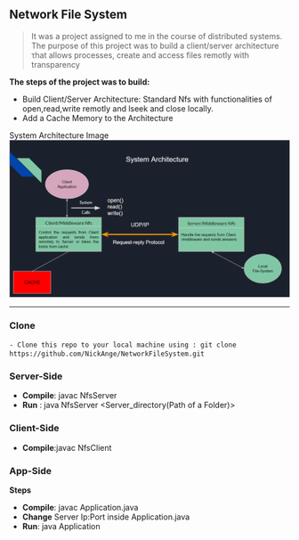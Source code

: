 ## Network File System
>It was a project assigned to me in the course of distributed systems. The purpose of this project was to build a client/server architecture τhat allows processes, create and access
files remotly with transparency

**The steps of the project was to build:**
- Build Client/Server Architecture: Standard Nfs with functionalities of open,read,write remotly and lseek and close locally.
- Add a Cache Memory to the Architecture

System Architecture Image
![Architecture preview](https://github.com/NickAnge/NetworkFileSystem/blob/master/Nfs_Architecture.png)

---
### Clone
    - Clone this repo to your local machine using : git clone https://github.com/NickAnge/NetworkFileSystem.git
### Server-Side
- **Compile**: javac NfsServer
- **Run** : java NfsServer <Server_directory(Path of a Folder)>   
### Client-Side
- **Compile**:javac NfsClient
### App-Side
**Steps**
- **Compile**: javac Application.java
- **Change** Server Ip:Port inside Application.java
- **Run**: java Application

